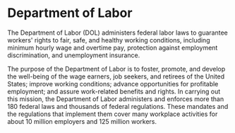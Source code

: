 # Department of Labor

The Department of Labor (DOL) administers federal labor laws to guarantee workers' rights to fair, safe, and healthy working conditions, including minimum hourly wage and overtime pay, protection against employment discrimination, and unemployment insurance.

The purpose of the Department of Labor is to foster, promote, and develop the well-being of the wage earners, job seekers, and retirees of the United States; improve working conditions; advance opportunities for profitable employment; and assure work-related benefits and rights. In carrying out this mission, the Department of Labor administers and enforces more than 180 federal laws and thousands of federal regulations. These mandates and the regulations that implement them cover many workplace activities for about 10 million employers and 125 million workers.
